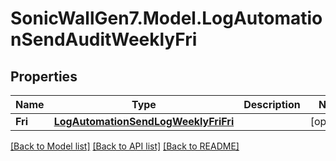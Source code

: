 # SonicWallGen7.Model.LogAutomationSendAuditWeeklyFri

## Properties

Name | Type | Description | Notes
------------ | ------------- | ------------- | -------------
**Fri** | [**LogAutomationSendLogWeeklyFriFri**](LogAutomationSendLogWeeklyFriFri.md) |  | [optional] 

[[Back to Model list]](../README.md#documentation-for-models) [[Back to API list]](../README.md#documentation-for-api-endpoints) [[Back to README]](../README.md)

